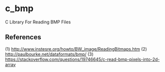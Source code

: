 # c_bmp
C Library For Reading BMP Files

References
---------------

(1) http://www.instesre.org/howto/BW_image/ReadingBitmaps.htm
(2) http://paulbourke.net/dataformats/bmp/
(3) https://stackoverflow.com/questions/19746645/c-read-bmp-pixels-into-2d-array
